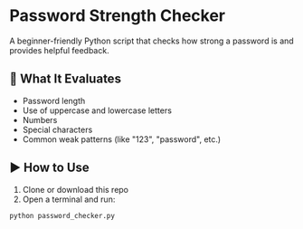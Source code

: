 # Password Strength Checker

A beginner-friendly Python script that checks how strong a password is and provides helpful feedback.

## 🧠 What It Evaluates

- Password length
- Use of uppercase and lowercase letters
- Numbers
- Special characters
- Common weak patterns (like "123", "password", etc.)

## ▶️ How to Use

1. Clone or download this repo
2. Open a terminal and run:

```bash
python password_checker.py
